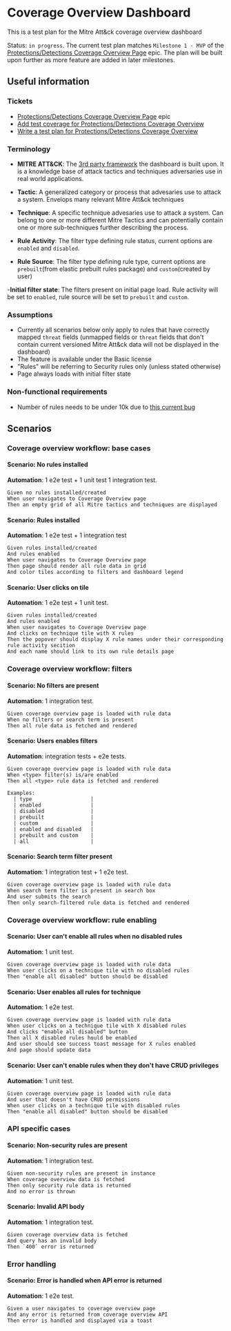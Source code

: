 # Coverage Overview Dashboard

This is a test plan for the Mitre Att&ck coverage overview dashboard

Status: `in progress`. The current test plan matches `Milestone 1 - MVP` of the [Protections/Detections Coverage Overview Page](https://github.com/elastic/security-team/issues/2905) epic. The plan will be built upon further as more feature are added in later milestones.

## Useful information

### Tickets

- [Protections/Detections Coverage Overview Page](https://github.com/elastic/security-team/issues/2905) epic
- [Add test coverage for Protections/Detections Coverage Overview](https://github.com/elastic/kibana/issues/162250)
- [Write a test plan for Protections/Detections Coverage Overview](https://github.com/elastic/kibana/issues/162248)

### Terminology

- **MITRE ATT&CK**: The [3rd party framework](https://attack.mitre.org/) the dashboard is built upon. It is a knowledge base of attack tactics and techniques adversaries use in real world applications.

- **Tactic**: A generalized category or process that advesaries use to attack a system. Envelops many relevant Mitre Att&ck techniques

- **Technique**: A specific technique advesaries use to attack a system. Can belong to one or more different Mitre Tactics and can potentially contain one or more sub-techniques further describing the process.

- **Rule Activity**: The filter type defining rule status, current options are `enabled` and `disabled`.

- **Rule Source**: The filter type defining rule type, current options are `prebuilt`(from elastic prebuilt rules package) and `custom`(created by user)

-**Initial filter state**: The filters present on initial page load. Rule activity will be set to `enabled`, rule source will be set to `prebuilt` and `custom`.

### Assumptions

- Currently all scenarios below only apply to rules that have correctly mapped `threat` fields (unmapped fields or `threat` fields that don't contain current versioned Mitre Att&ck data will not be displayed in the dashboard)
- The feature is available under the Basic license
- "Rules" will be referring to Security rules only (unless stated otherwise)
- Page always loads with initial filter state

### Non-functional requirements

- Number of rules needs to be under 10k due to [this current bug](https://github.com/elastic/kibana/issues/160698)

## Scenarios

### Coverage overview workflow: base cases

#### **Scenario: No rules installed**

**Automation**: 1 e2e test + 1 unit test 1 integration test.

```Gherkin
Given no rules installed/created
When user navigates to Coverage Overview page
Then an empty grid of all Mitre tactics and techniques are displayed
```

#### **Scenario: Rules installed**

**Automation**: 1 e2e test + 1 integration test

```Gherkin
Given rules installed/created
And rules enabled
When user navigates to Coverage Overview page
Then page should render all rule data in grid
And color tiles according to filters and dashboard legend
```

#### **Scenario: User clicks on tile**

**Automation**: 1 e2e test + 1 unit test.

```Gherkin
Given rules installed/created
And rules enabled
When user navigates to Coverage Overview page
And clicks on technique tile with X rules
Then the popover should display X rule names under their corresponding rule activity secition
And each name should link to its own rule details page
```

### Coverage overview workflow: filters

#### **Scenario: No filters are present**

**Automation**: 1 integration test.

```Gherkin
Given coverage overview page is loaded with rule data
When no filters or search term is present
Then all rule data is fetched and rendered
```

#### **Scenario: Users enables filters**

**Automation**: integration tests + e2e tests.

```Gherkin
Given coverage overview page is loaded with rule data
When <type> filter(s) is/are enabled
Then all <type> rule data is fetched and rendered

Examples:
  | type                   |
  | enabled                |
  | disabled               |
  | prebuilt               |
  | custom                 |
  | enabled and disabled   |
  | prebuilt and custom    |
  | all                    |
```

#### **Scenario: Search term filter present**

**Automation**: 1 integration test + 1 e2e test.

```Gherkin
Given coverage overview page is loaded with rule data
When search term filter is present in search box
And user submits the search
Then only search-filtered rule data is fetched and rendered
```

### Coverage overview workflow: rule enabling

#### **Scenario: User can't enable all rules when no disabled rules**

**Automation**: 1 unit test.

```Gherkin
Given coverage overview page is loaded with rule data
When user clicks on a technique tile with no disabled rules
Then "enable all disabled" button should be disabled
```

#### **Scenario: User enables all rules for technique**

**Automation**: 1 e2e test.

```Gherkin
Given coverage overview page is loaded with rule data
When user clicks on a technique tile with X disabled rules
And clicks "enable all disabled" button
Then all X disabled rules hould be enabled
And user should see success toast message for X rules enabled
And page should update data
```

#### **Scenario: User can't enable rules when they don't have CRUD privileges**

**Automation**: 1 unit test.

```Gherkin
Given coverage overview page is loaded with rule data
And user that doesn't have CRUD permissions
When user clicks on a technique tile with disabled rules
Then "enable all disabled" button should be disabled
```

### API specific cases

#### **Scenario: Non-security rules are present**

**Automation**: 1 integration test.

```Gherkin
Given non-security rules are present in instance
When coverage overview data is fetched
Then only security rule data is returned
And no error is thrown
```

#### **Scenario: Invalid API body**

**Automation**: 1 integration test.

```Gherkin
Given coverage overview data is fetched
And query has an invalid body
Then `400` error is returned
```

### Error handling

#### **Scenario: Error is handled when API error is returned**

**Automation**: 1 e2e test.

```Gherkin
Given a user navigates to coverage overview page
And any error is returned from coverage overview API
Then error is handled and displayed via a toast
```
